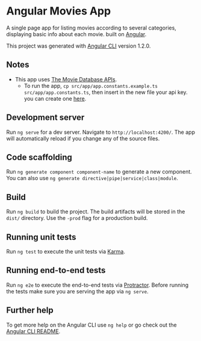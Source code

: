 # Angular Movies App
A single page app for listing movies according to several categories, displaying basic info about each movie. built on [Angular](https://angular.io/).

This project was generated with [Angular CLI](https://github.com/angular/angular-cli) version 1.2.0.

## Notes
- This app uses [The Movie Database APIs](https://www.themoviedb.org/).
  - To run the app, `cp src/app/app.constants.example.ts src/app/app.constants.ts`, then insert in the new file your api key. you can create one [here](https://www.themoviedb.org/account/signup).

## Development server

Run `ng serve` for a dev server. Navigate to `http://localhost:4200/`. The app will automatically reload if you change any of the source files.

## Code scaffolding

Run `ng generate component component-name` to generate a new component. You can also use `ng generate directive|pipe|service|class|module`.

## Build

Run `ng build` to build the project. The build artifacts will be stored in the `dist/` directory. Use the `-prod` flag for a production build.

## Running unit tests

Run `ng test` to execute the unit tests via [Karma](https://karma-runner.github.io).

## Running end-to-end tests

Run `ng e2e` to execute the end-to-end tests via [Protractor](http://www.protractortest.org/).
Before running the tests make sure you are serving the app via `ng serve`.

## Further help

To get more help on the Angular CLI use `ng help` or go check out the [Angular CLI README](https://github.com/angular/angular-cli/blob/master/README.md).
